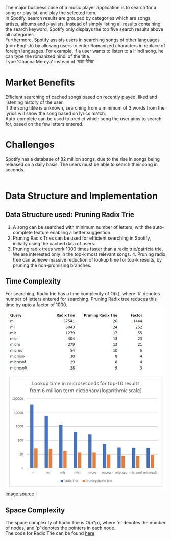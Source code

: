 The major business case of a music player application is to search for a song or playlist, and play the selected item. <br>
In Spotify, search results are grouped by categories which are songs, artists, albums and playlists. Instead of simply listing all results containing the search keyword, Spotify only displays the top five search results above all categories.
<br>
Furthermore, Spotify assists users in searching songs of other languages (non-English) by allowing users to enter Romanized characters in replace of foreign languages. For example, if a user wants to listen to a Hindi song, he can type the romanized hindi of the title. 
<br>
Type 'Channa Mereya' instead of 'चन्ना मेरेया'
# Market Benefits
Efficient searching of cached songs based on recently played, liked and listening history of the user.
<br>If the song titile is unknown, searching from a minimum of 3 words from the lyrics will show the song based on lyrics match.
<br>Auto-complete can be used to predict which song the user aims to search for, based on the few letters entered.

# Challenges
Spotify has a database of 82 million songs, due to the rise in songs being released on a daily basis. The users must be able to search their song in seconds.
<br>
<br>
# Data Structure and Implementation
## Data Structure used: Pruning Radix Trie
1. A song can be searched with minimum number of letters, with the auto-complete feature enabling a better suggestion. 
2. Pruning Radix Tries can be used for efficient searching in Spotify, initially using the cached data of users. <br>
3. Pruning radix trees work 1000 times faster than a radix trie/patricia trie. We are interested  only in the top-k most relevant songs. 4. Pruning radix tree can achieve massive reduction of lookup time for top-k results, by pruning the non-promising branches. <br>
## Time Complexity
For searching, Radix trie has a time complexity of O(k), where 'k' denotes number of letters entered for searching. Pruning Radix tree reduces this time by upto a factor of 1000. <br>
![Time complexity analysis for searching of pruning radix tree with a radix trie](../images/radixtrie_benchmark.png)
<br>
[Image source](https://seekstorm.com/blog/pruning-radix-trie/)
<br>
## Space Complexity
The space complexity of Radix Trie is O(n*p), where 'n' denotes the number of nodes, and 'p' denotes the pointers in each node.
<br>
The code for Radix Trie can be found [here](../codes/pruningRadixTrie.java)
